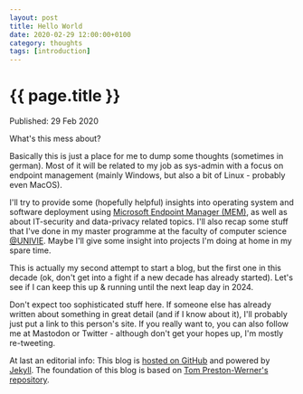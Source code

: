 ```yaml
---
layout: post
title: Hello World
date: 2020-02-29 12:00:00+0100
category: thoughts
tags: [introduction]
---
```


{{ page.title }}
================

<p class="meta">Published: 29 Feb 2020</p>

What's this mess about?

Basically this is just a place for me to dump some thoughts (sometimes in german). Most of it will be related to my job as sys-admin with a focus on endpoint management (mainly Windows, but also a bit of Linux - probably even MacOS). 

I'll try to provide some (hopefully helpful) insights into operating system and software deployment using [Microsoft Endpoint Manager (MEM)](https://www.microsoft.com/en-us/microsoft-365/microsoft-endpoint-manager), as well as about IT-security and data-privacy related topics. I'll also recap some stuff that I've done in my master programme at the faculty of computer science [@UNIVIE](https://www.univie.ac.at/). Maybe I'll give some insight into projects I'm doing at home in my spare time.

This is actually my second attempt to start a blog, but the first one in this decade (ok, don't get into a fight if a new decade has already started). Let's see if I can keep this up & running until the next leap day in 2024.

Don't expect too sophisticated stuff here. If someone else has already written about something in great detail (and if I know about it), I'll probably just put a link to this person's site.
If you really want to, you can also follow me at Mastodon or Twitter - although don't get your hopes up, I'm mostly re-tweeting.

At last an editorial info: This blog is [hosted on GitHub](https://github.com/cocoreat/cocoreat.github.io) and powered by [Jekyll](http://github.com/jekyll/jekyll/).
The foundation of this blog is based on [Tom Preston-Werner's repository](https://github.com/mojombo/mojombo.github.io).
